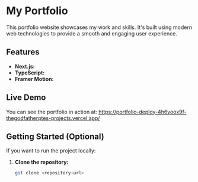 
# My Portfolio

This portfolio website showcases my work and skills. It's built using modern web technologies to provide a smooth and engaging user experience.

## Features

* **Next.js:**
* **TypeScript:**  
* **Framer Motion:** 


## Live Demo

You can see the portfolio in action at: https://portfolio-deploy-4h6yoox9f-thegodfatherptes-projects.vercel.app/ 

## Getting Started (Optional)

If you want to run the project locally:

1. **Clone the repository:** 
   ```bash
   git clone <repository-url>

